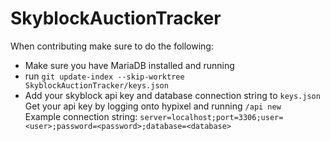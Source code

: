 # SkyblockAuctionTracker

When contributing make sure to do the following:

- Make sure you have MariaDB installed and running
- run `git update-index --skip-worktree SkyblockAuctionTracker/keys.json`
- Add your skyblock api key and database connection string to `keys.json`<br>
Get your api key by logging onto hypixel and running `/api new` <br>
Example connection string: `server=localhost;port=3306;user=<user>;password=<password>;database=<database>`
